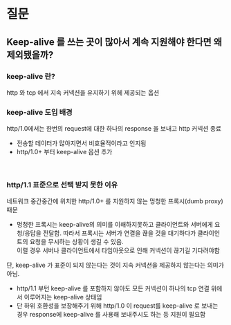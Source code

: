 # 질문
## Keep-alive 를 쓰는 곳이 많아서 계속 지원해야 한다면 왜 제외됐을까? 
### keep-alive 란?
http 와 tcp 에서 지속 커넥션을 유지하기 위헤 제공되는 옵션 

### keep-alive 도입 배경
http/1.0에서는 한번의 request에 대한 하나의 response 을 보내고 http 커넥션 종료
* 전송할 데이터가 많아지면서 비효율적이라고 인지됨
* http/1.0+ 부터 keep-alive 옵션 추가 

<br/>

### http/1.1 표준으로 선택 받지 못한 이유
네트워크 중간중간에 위치한 http/1.0+ 를 지원하지 않는 멍청한 프록시(dumb proxy) 때문
* 멍청한 프록시는 keep-alive의 의미를 이해하지못하고 클라이언트와 서버에게 요청/응답을 전달함. 따라서 프록시는 서버가 연결을 끊을 것을 대기하다가 클라이언트의 요청을 무시하는 상황이 생길 수 있음.
<br/> 이럴 경우 서버나 클라이언트에서 타임아웃으로 인해 커넥션이 끊기길 기다려야함 

단, keep-alive 가 표준이 되지 않는다는 것이 지속 커넥션을 제공하지 않는다는 의미가 아님.
* http/1.1 부턴 keep-alive 를 포함하지 않아도 모든 커넥션이 하나의 tcp 연결 위에서 이루어지는 keep-alive 상태임
* 단 하위 호환성을 보장해주기 위해 http/1.0 이 request를 keep-alive 로 보내는 경우 response에 keep-alive 를 사용해 보내주시도 하는 등 지원이 필요함